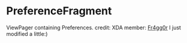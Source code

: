 PreferenceFragment
==================

ViewPager containing Preferences.
credit: 
XDA member: <a href="http://forum.xda-developers.com/showthread.php?t=1363906">Fr4gg0r</a>
I just modified a little:)